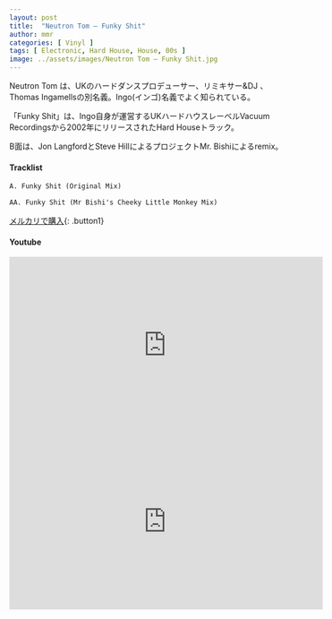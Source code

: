```yaml
---
layout: post
title:  "Neutron Tom – Funky Shit"
author: mmr
categories: [ Vinyl ]
tags: [ Electronic, Hard House, House, 00s ]
image: ../assets/images/Neutron Tom – Funky Shit.jpg
---
```


Neutron Tom は、UKのハードダンスプロデューサー、リミキサー&DJ 、Thomas Ingamellsの別名義。Ingo(インゴ)名義でよく知られている。

「Funky Shit」は、Ingo自身が運営するUKハードハウスレーベルVacuum Recordingsから2002年にリリースされたHard Houseトラック。

B面は、Jon LangfordとSteve HillによるプロジェクトMr. Bishiによるremix。

#### Tracklist
```md
A. Funky Shit (Original Mix)

AA. Funky Shit (Mr Bishi's Cheeky Little Monkey Mix)
```

[メルカリで購入](https://jp.mercari.com/item/m37995544734?afid=6142608987){: .button1}

#### Youtube
<iframe width="560" height="315" src="https://www.youtube.com/embed/1CltlK8XzaY?si=x5ragycTlZVdOT9s" title="YouTube video player" frameborder="0" allow="accelerometer; autoplay; clipboard-write; encrypted-media; gyroscope; picture-in-picture; web-share" referrerpolicy="strict-origin-when-cross-origin" allowfullscreen></iframe>

<iframe width="560" height="315" src="https://www.youtube.com/embed/qDd3YjNrJXs?si=xy0iafRx7wWsZpPV" title="YouTube video player" frameborder="0" allow="accelerometer; autoplay; clipboard-write; encrypted-media; gyroscope; picture-in-picture; web-share" referrerpolicy="strict-origin-when-cross-origin" allowfullscreen></iframe>